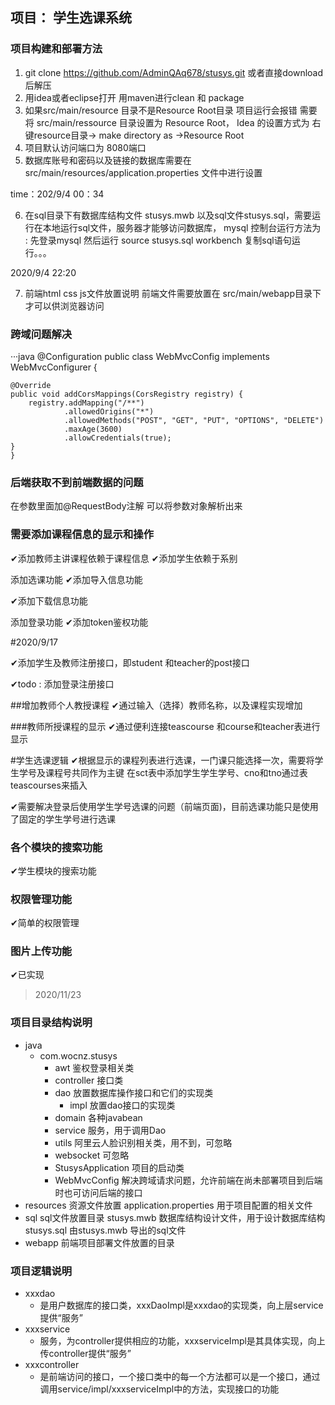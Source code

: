 ## 项目： 学生选课系统

### 项目构建和部署方法
1. git clone https://github.com/AdminQAq678/stusys.git 或者直接download后解压
2. 用idea或者eclipse打开 用maven进行clean 和 package
3. 如果src/main/resource  目录不是Resource Root目录 项目运行会报错 需要将 src/main/ressource 目录设置为
Resource Root， Idea 的设置方式为 右键resource目录-> make directory as ->Resource Root
4. 项目默认访问端口为 8080端口
5. 数据库账号和密码以及链接的数据库需要在src/main/resources/application.properties 文件中进行设置


time：202/9/4 00：34

6. 在sql目录下有数据库结构文件 stusys.mwb 以及sql文件stusys.sql，需要运行在本地运行sql文件，服务器才能够访问数据库，
mysql 控制台运行方法为 : 先登录mysql 然后运行 source stusys.sql
workbench 复制sql语句运行。。。

2020/9/4 22:20

7. 前端html css js文件放置说明
前端文件需要放置在 src/main/webapp目录下才可以供浏览器访问


### 跨域问题解决
···java
@Configuration
public class WebMvcConfig implements WebMvcConfigurer {

    @Override
    public void addCorsMappings(CorsRegistry registry) {
        registry.addMapping("/**")
                .allowedOrigins("*")
                .allowedMethods("POST", "GET", "PUT", "OPTIONS", "DELETE")
                .maxAge(3600)
                .allowCredentials(true);
    }
    }


### 后端获取不到前端数据的问题
在参数里面加@RequestBody注解 可以将参数对象解析出来

### 需要添加课程信息的显示和操作
✔添加教师主讲课程依赖于课程信息
✔添加学生依赖于系别

添加选课功能
✔添加导入信息功能

✔添加下载信息功能

添加登录功能
✔添加token鉴权功能

#2020/9/17

✔添加学生及教师注册接口，即student 和teacher的post接口

✔todo :
    添加登录注册接口

##增加教师个人教授课程
✔通过输入（选择）教师名称，以及课程实现增加

###教师所授课程的显示
✔通过便利连接teascourse 和course和teacher表进行显示

#学生选课逻辑
✔根据显示的课程列表进行选课，一门课只能选择一次，需要将学生学号及课程号共同作为主键
在sct表中添加学生学生学号、cno和tno通过表teascourses来插入

✔需要解决登录后使用学生学号选课的问题（前端页面)，目前选课功能只是使用了固定的学生学号进行选课
### 各个模块的搜索功能
✔学生模块的搜索功能
### 权限管理功能
✔简单的权限管理
### 图片上传功能
✔已实现
> 2020/11/23
### 项目目录结构说明
* java 
    * com.wocnz.stusys
        * awt 鉴权登录相关类
        * controller 接口类
        * dao 放置数据库操作接口和它们的实现类
            * impl 放置dao接口的实现类
        * domain 各种javabean
        * service 服务，用于调用Dao
        * utils 阿里云人脸识别相关类，用不到，可忽略
        * websocket 可忽略
        * StusysApplication 项目的启动类
        * WebMvcConfig 解决跨域请求问题，允许前端在尚未部署项目到后端时也可访问后端的接口
* resources 资源文件放置
    application.properties 用于项目配置的相关文件
* sql sql文件放置目录
   stusys.mwb 数据库结构设计文件，用于设计数据库结构
   stusys.sql 由stusys.mwb 导出的sql文件
* webapp 前端项目部署文件放置的目录

### 项目逻辑说明
* xxxdao 
    * 是用户数据库的接口类，xxxDaoImpl是xxxdao的实现类，向上层service提供“服务”
* xxxservice 
    * 服务，为controller提供相应的功能，xxxserviceImpl是其具体实现，向上传controller提供“服务”
* xxxcontroller 
    * 是前端访问的接口，一个接口类中的每一个方法都可以是一个接口，通过调用service/impl/xxxserviceImpl中的方法，实现接口的功能



    

